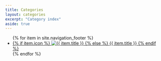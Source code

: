 ```yaml
---
title: Categories
layout: categories
excerpt: "Category index"
aside: true
---
```


<footer>
  <nav>
    <ul>
      {% for item in site.navigation_footer %}
        <li>
          <a href="{{ item.url }}">
            {% if item.icon %}
              <img src="{{ item.icon }}" alt="{{ item.title }}" class="icon">
            {% else %}
              {{ item.title }}
            {% endif %}
          </a>
        </li>
      {% endfor %}
    </ul>
  </nav>
</footer>
